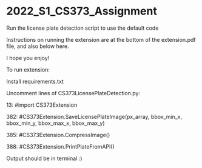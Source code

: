 # 2022_S1_CS373_Assignment

Run the license plate detection script to use the default code

Instructions on running the extension are at the bottom of the extension.pdf file, and also below here.

I hope you enjoy!


To run extension:

Install requirements.txt

Uncomment lines of CS373LicensePlateDetection.py: 

13: #import CS373Extension

382: #CS373Extension.SaveLicensePlateImage(px_array, bbox_min_x, bbox_min_y, bbox_max_x, bbox_max_y)

385: #CS373Extension.CompressImage()

388: #CS373Extension.PrintPlateFromAPI()

Output should be in terminal :)
